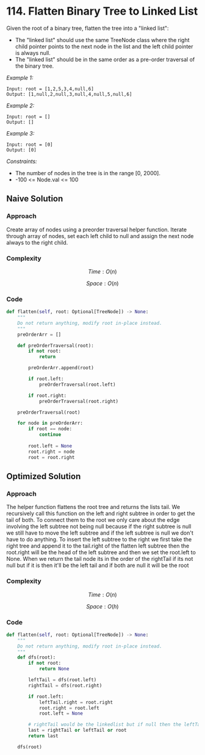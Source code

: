 # 114. Flatten Binary Tree to Linked List

Given the root of a binary tree, flatten the tree into a "linked list":

* The "linked list" should use the same TreeNode class where the right child pointer points to the next node in the list and the left child pointer is always null.
* The "linked list" should be in the same order as a pre-order traversal of the binary tree.


*Example 1:*

```
Input: root = [1,2,5,3,4,null,6]
Output: [1,null,2,null,3,null,4,null,5,null,6]
```

*Example 2:*

```
Input: root = []
Output: []
```

*Example 3:*

```
Input: root = [0]
Output: [0]
```

*Constraints:*

* The number of nodes in the tree is in the range [0, 2000].
* -100 <= Node.val <= 100


## Naive Solution

### Approach

Create array of nodes using a preorder traversal helper function. Iterate through array of nodes, set each left child to null and assign the next node always to the right child.

### Complexity

$$Time: O(n)$$

$$Space: O(n)$$

### Code

```py
def flatten(self, root: Optional[TreeNode]) -> None:
    """
    Do not return anything, modify root in-place instead.
    """
    preOrderArr = []

    def preOrderTraversal(root):
        if not root:
            return

        preOrderArr.append(root)

        if root.left:
            preOrderTraversal(root.left)

        if root.right:
            preOrderTraversal(root.right)

    preOrderTraversal(root)

    for node in preOrderArr:
        if root == node:
            continue
        
        root.left = None
        root.right = node
        root = root.right
```

## Optimized Solution

### Approach

The helper function flattens the root tree and returns the lists tail. We recursively call this function on the left and right subtree in order to get the tail of both. To connect them to the root we only care about the edge involving the left subtree not being null because if the right subtree is null we still have to move the left subtree and if the left subtree is null we don't have to do anything. To insert the left subtree to the right we first take the right tree and append it to the tail.right of the flatten left subtree then the root.right will be the head of the left subtree and then we set the root.left to None. When we return the tail node its in the order of the rightTail if its not null but if it is then it'll be the left tail and if both are null it will be the root

### Complexity

$$Time: O(n)$$

$$Space: O(h)$$

### Code

```py
def flatten(self, root: Optional[TreeNode]) -> None:
    """
    Do not return anything, modify root in-place instead.
    """
    def dfs(root):
        if not root:
            return None

        leftTail = dfs(root.left)
        rightTail = dfs(root.right)

        if root.left:
            leftTail.right = root.right
            root.right = root.left
            root.left = None

        # rightTail would be the linkedlist but if null then the leftTail would be it and if not that it would be just the root
        last = rightTail or leftTail or root
        return last

    dfs(root)
```
